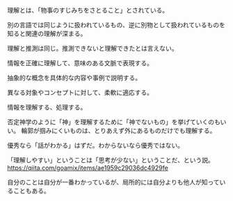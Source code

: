 理解とは、「物事のすじみちをさとること」とされている。

別の言語では同じように扱われているもの、逆に別物として扱われているものを知ると関連の理解が深まる。

理解と推測は同じ。推測できないと理解できたとは言えない。

情報を正確に理解して、意味のある文脈で表現する。

抽象的な概念を具体的な内容や事例で説明する。

異なる対象やコンセプトに対して、柔軟に適応する。

情報を理解する、処理する。

否定神学のように「神」を理解するために「神でないもの」を挙げていくのもいい。
輪郭が掴みにくいものは、とりあえず外にあるものだけでも理解する。

優秀なら「話がわかる」はずだ。わからないなら優秀ではない。

「理解しやすい」ということは「思考が少ない」ということだ、という説。
https://qiita.com/goamix/items/ae1959c29036dc4929fe

自分のことは自分が一番わかっているが、局所的には自分よりも他人が知っていることもある。
